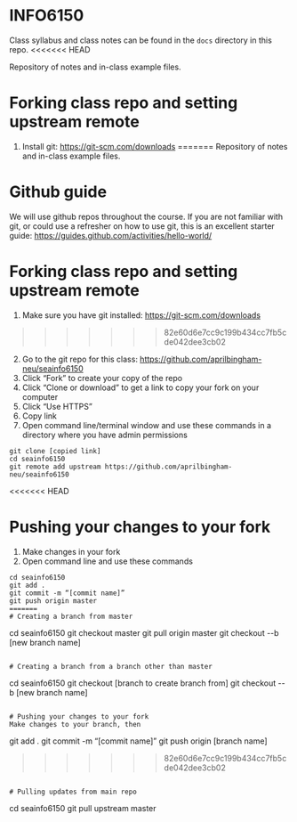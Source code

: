 # INFO6150
Class syllabus and class notes can be found in the `docs` directory in this repo.
<<<<<<< HEAD

Repository of notes and in-class example files.

# Forking class repo and setting upstream remote
1. Install git: https://git-scm.com/downloads
=======
Repository of notes and in-class example files.

# Github guide
We will use github repos throughout the course. If you are not familiar with git, or could use a refresher on how to use git, this is an excellent starter guide: https://guides.github.com/activities/hello-world/

# Forking class repo and setting upstream remote
1. Make sure you have git installed: https://git-scm.com/downloads
>>>>>>> 82e60d6e7cc9c199b434cc7fb5cde042dee3cb02
2. Go to the git repo for this class: https://github.com/aprilbingham-neu/seainfo6150
3. Click “Fork” to create your copy of the repo
4. Click “Clone or download” to get a link to copy your fork on your computer
5. Click “Use HTTPS”
6. Copy link
7. Open command line/terminal window and use these commands in a directory where you have admin permissions
```
git clone [copied link]
cd seainfo6150
git remote add upstream https://github.com/aprilbingham-neu/seainfo6150
```

<<<<<<< HEAD
# Pushing your changes to your fork
1. Make changes in your fork
2. Open command line and use these commands
```
cd seainfo6150
git add .
git commit -m “[commit name]”
git push origin master
=======
# Creating a branch from master
```
cd seainfo6150
git checkout master
git pull origin master
git checkout --b [new branch name]
```

# Creating a branch from a branch other than master
```
cd seainfo6150
git checkout [branch to create branch from]
git checkout --b [new branch name]
```

# Pushing your changes to your fork
Make changes to your branch, then
```
git add .
git commit -m “[commit name]”
git push origin [branch name]
>>>>>>> 82e60d6e7cc9c199b434cc7fb5cde042dee3cb02
```

# Pulling updates from main repo
```
cd seainfo6150
git pull upstream master
```

